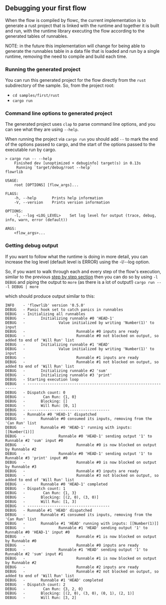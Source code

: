 ## Debugging your first flow
When the flow is compiled by flowc, the current implementation is to generate a rust project that is linked with the 
runtime and together it is built and run, with the runtime library executing the flow according to the generated 
tables of runnables.

NOTE: in the future this implementation will change for being able to generate the runnables table in a data file that is loaded and
run by a single runtime, removing the need to compile and build each time.

### Running the generated project
You can run this generated project for the flow directly from the `rust` subdirectory of the sample.
So, from the project root:
* `cd samples/first/rust`
* `cargo run`

### Command line options to generated project
The generated project uses `clap` to parse command line options, and you can see what they are using `--help`.

When running the project via `cargo run` you should add `--` to mark the end of the options passed to cargo, 
and the start of the options passed to the executable run by cargo.

```
> cargo run -- --help
    Finished dev [unoptimized + debuginfo] target(s) in 0.13s
     Running `target/debug/root --help`
flowrlib

USAGE:
    root [OPTIONS] [flow_args]...

FLAGS:
    -h, --help       Prints help information
    -V, --version    Prints version information

OPTIONS:
    -l, --log <LOG_LEVEL>    Set log level for output (trace, debug, info, warn, error (default))

ARGS:
    <flow_args>...
```

### Getting debug output
If you want to follow what the runtime is doing in more detail, you can increase the log level (default level is ERROR)
using the -l/--log option.

So, if you want to walk through each and every step of the flow's execution, similar to the previous [step by step section](step-by-step.md) 
then you can do so by using `-l DEBUG` and piping the output to `more` (as there is a lot of output!) ```cargo run -- -l DEBUG | more```

which should produce output similar to this:

```
INFO    - 'flowrlib' version '0.5.0'
DEBUG   - Panic hook set to catch panics in runnables
DEBUG   - Initializing all runnables
DEBUG   -       Initializing runnable #0 'HEAD-1'
DEBUG   -               Value initialized by writing 'Number(1)' to input
DEBUG   -                       Runnable #0 inputs are ready
DEBUG   -                       Runnable #0 not blocked on output, so added to end of 'Will Run' list
DEBUG   -       Initializing runnable #1 'HEAD'
DEBUG   -               Value initialized by writing 'Number(1)' to input
DEBUG   -                       Runnable #1 inputs are ready
DEBUG   -                       Runnable #1 not blocked on output, so added to end of 'Will Run' list
DEBUG   -       Initializing runnable #2 'sum'
DEBUG   -       Initializing runnable #3 'print'
DEBUG   - Starting execution loop
DEBUG   - -----------------------------------------------------------------
DEBUG   - Dispatch count: 0
DEBUG   -        Can Run: {1, 0}
DEBUG   -       Blocking: []
DEBUG   -       Will Run: [0, 1]
DEBUG   - -------------------------------------
DEBUG   - Runnable #0 'HEAD-1' dispatched
DEBUG   -       Runnable #0 consumed its inputs, removing from the 'Can Run' list
DEBUG   -       Runnable #0 'HEAD-1' running with inputs: [[Number(1)]]
DEBUG   -               Runnable #0 'HEAD-1' sending output '1' to Runnable #2 'sum' input #0
DEBUG   -                       Runnable #0 is now blocked on output by Runnable #2
DEBUG   -               Runnable #0 'HEAD-1' sending output '1' to Runnable #3 'print' input #0
DEBUG   -                       Runnable #0 is now blocked on output by Runnable #3
DEBUG   -                       Runnable #3 inputs are ready
DEBUG   -                       Runnable #3 not blocked on output, so added to end of 'Will Run' list
DEBUG   -       Runnable #0 'HEAD-1' completed
DEBUG   - Dispatch count: 1
DEBUG   -        Can Run: {1, 3}
DEBUG   -       Blocking: [(2, 0), (3, 0)]
DEBUG   -       Will Run: [1, 3]
DEBUG   - -------------------------------------
DEBUG   - Runnable #1 'HEAD' dispatched
DEBUG   -       Runnable #1 consumed its inputs, removing from the 'Can Run' list
DEBUG   -       Runnable #1 'HEAD' running with inputs: [[Number(1)]]
DEBUG   -               Runnable #1 'HEAD' sending output '1' to Runnable #0 'HEAD-1' input #0
DEBUG   -                       Runnable #1 is now blocked on output by Runnable #0
DEBUG   -                       Runnable #0 inputs are ready
DEBUG   -               Runnable #1 'HEAD' sending output '1' to Runnable #2 'sum' input #1
DEBUG   -                       Runnable #1 is now blocked on output by Runnable #2
DEBUG   -                       Runnable #2 inputs are ready
DEBUG   -                       Runnable #2 not blocked on output, so added to end of 'Will Run' list
DEBUG   -       Runnable #1 'HEAD' completed
DEBUG   - Dispatch count: 2
DEBUG   -        Can Run: {3, 2, 0}
DEBUG   -       Blocking: [(2, 0), (3, 0), (0, 1), (2, 1)]
DEBUG   -       Will Run: [3, 2]
```
